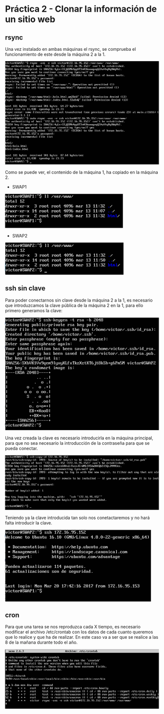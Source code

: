 # Práctica 2 - Clonar la información de un sitio web

## rsync

Una vez instalado en ambas máquinas el rsync, se comprueba el funcionamiento de este desde la máquina
2 a la 1.

![rsync en SWAP2](SWAP2rsync.png)

Como se puede ver, el contenido de la máquina 1, ha copiado en la máquina 2.

* SWAP1

![ll en SWAP1](SWAP1ll.png)

* SWAP2

![ll en SWAP2](SWAP2ll.png)


## ssh sin clave

Para poder conectarnos sin clave desde la máquina 2 a la 1, es necesario que introduzcamos la clave
pública de la máquina 2 en la 1, para ello primero generamos la clave:

![Creando claves en SWAP2](SWAP2keygen.png)

Una vez creada la clave es necesario introducirla en la máquina principal, para que no sea necesario
la introducción de la contraseña para que se pueda conectar.

![Introduciendo clave de SWAP2](SWAP2copy.png)

Teniendo ya la clave introducida tan solo nos conetactaremos y no hará falta introducir la clave.

![ssh en SWAP2](SWAP2ssh.png)


## cron

Para que una tarea se nos reproduzca cada X tiempo, es necesario modificar el archivo /etc/crontab con
los datos de cada cuanto queremos que lo realice y que ha de realizar. En este caso va a ser que se realice
a las 8 de la mañana durante todo el año.

![crontab en SWAP2](SWAP2crontab.png)
